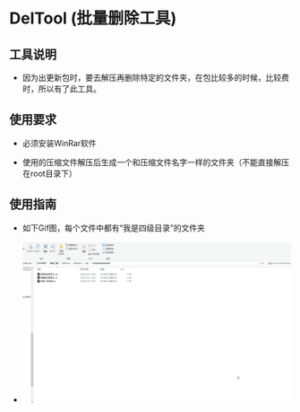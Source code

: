 # DelTool (批量删除工具)

## 工具说明

*  因为出更新包时，要去解压再删除特定的文件夹，在包比较多的时候，比较费时，所以有了此工具。

## 使用要求

+ 必须安装WinRar软件

+ 使用的压缩文件解压后生成一个和压缩文件名字一样的文件夹（不能直接解压在root目录下）

## 使用指南

+ 如下Gif图，每个文件中都有“我是四级目录”的文件夹

+ ![image]( https://github.com/liangwei0101/DelTool/blob/master/%E6%96%87%E4%BB%B6%E7%A4%BA%E4%BE%8B.gif)